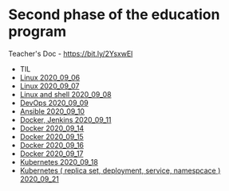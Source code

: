 # Second phase of the education program

Teacher's Doc - https://bit.ly/2YsxwEl

- TIL
- [Linux 2020_09_06](./TIL/2020_09_06)
- [Linux 2020_09_07](./TIL/2020_09_07)
- [Linux and shell 2020_09_08](./TIL/2020_09_08)
- [DevOps 2020_09_09](./TIL/2020_09_09)
- [Ansible 2020_09_10](./TIL/2020_09_10)
- [Docker, Jenkins 2020_09_11](./TIL/2020_09_11)
- [Docker 2020_09_14](./TIL/2020_09_14)
- [Docker 2020_09_15](./TIL/2020_09_15)
- [Docker 2020_09_16](./TIL/2020_09_16)
- [Docker 2020_09_17](./TIL/2020_09_17)
- [Kubernetes 2020_09_18](./TIL/2020_09_18)
- [Kubernetes ( replica set, deployment, service, namespcace ) 2020_09_21](./TIL/2020_09_21)
